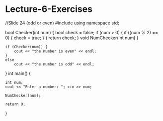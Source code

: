 # Lecture-6-Exercises

//Slide 24 (odd or even)
#include <iostream>
using namespace std;


bool Checker(int num) {	
	bool check = false;
	if (num > 0) {
		if ((num % 2) == 0) {
			check = true;
		}
	}
	return check;
}
void NumChecker(int num) {

	if (Checker(num)) {
		cout << "the number is even" << endl;
	}
	else
		cout << "the number is odd" << endl;
}
int main() {

	int num;
	cout << "Enter a number: "; cin >> num;

	NumChecker(num);

	return 0;
}
  
  
